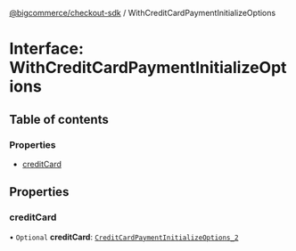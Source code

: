 [@bigcommerce/checkout-sdk](../README.md) / WithCreditCardPaymentInitializeOptions

# Interface: WithCreditCardPaymentInitializeOptions

## Table of contents

### Properties

- [creditCard](WithCreditCardPaymentInitializeOptions.md#creditcard)

## Properties

### creditCard

• `Optional` **creditCard**: [`CreditCardPaymentInitializeOptions_2`](CreditCardPaymentInitializeOptions_2.md)
